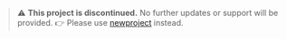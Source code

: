 > ⚠️ **This project is discontinued.**
> No further updates or support will be provided.
> 👉 Please use [newproject](https://pypi.org/project/ggxs/) instead.